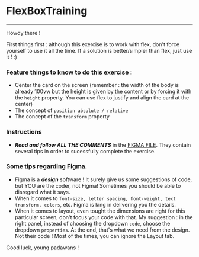 # FlexBoxTraining

---

Howdy there !

First things first : although this exercise is to work with flex, don't force yourself to use it all the time. If a solution is better/simpler than flex, just use it ! :)

### Feature things to know to do this exercise :

- Center the card on the screen (remember : the width of the body is already 100vw but the height is given by the content or by forcing it with the `height` property. You can use flex to justify and align the card at the center)
- The concept of `position absolute / relative`
- The concept of the `transform` property

### Instructions

- **_Read and follow ALL THE COMMENTS_** in the [FIGMA FILE](./assets/EXERCISE2.fig). They contain several tips in order to sucessfully complete the exercise.

### Some tips regarding Figma.

- Figma is a **_design_** software ! It surely give us some suggestions of code, but YOU are the coder, not Figma! Sometimes you should be able to disregard what it says.
- When it comes to `font-size, letter spacing, font-weight, text transform, colors`, etc. Figma is king in delivering you the details.
- When it comes to layout, even tought the dimensions are right for this particular screen, don't focus your code with that. My suggestion : in the right panel, instead of choosing the dropdown `code`, choose the dropdown `properties`. At the end, that's what we need from the design. Not their code ! Most of the times, you can ignore the Layout tab.

Good luck, young padawans !
